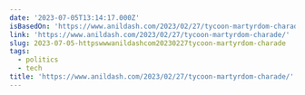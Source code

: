 ```yaml
---
date: '2023-07-05T13:14:17.000Z'
isBasedOn: 'https://www.anildash.com/2023/02/27/tycoon-martyrdom-charade/'
link: 'https://www.anildash.com/2023/02/27/tycoon-martyrdom-charade/'
slug: 2023-07-05-httpswwwanildashcom20230227tycoon-martyrdom-charade
tags:
  - politics
  - tech
title: 'https://www.anildash.com/2023/02/27/tycoon-martyrdom-charade/'
---
```


